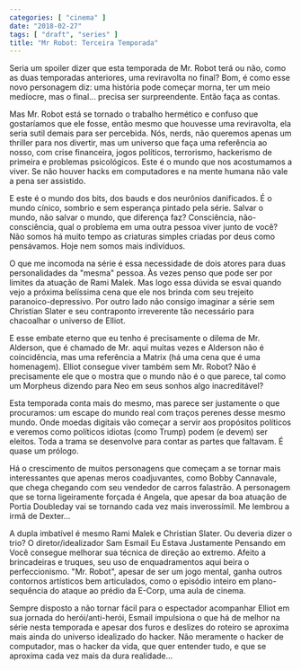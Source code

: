 ```yaml
---
categories: [ "cinema" ]
date: "2018-02-27"
tags: [ "draft", "series" ]
title: "Mr Robot: Terceira Temporada"
---
```

Seria um spoiler dizer que esta temporada de Mr. Robot terá ou não,
como as duas temporadas anteriores, uma reviravolta no final? Bom,
é como esse novo personagem diz: uma história pode começar morna,
ter um meio medíocre, mas o final... precisa ser surpreendente. Então
faça as contas.

Mas Mr. Robot está se tornado o trabalho hermético e confuso que
gostaríamos que ele fosse, então mesmo que houvesse uma reviravolta,
ela seria sutil demais para ser percebida. Nós, nerds, não queremos
apenas um thriller para nos divertir, mas um universo que faça uma
referência ao nosso, com crise financeira, jogos políticos, terrorismo,
hackerismo de primeira e problemas psicológicos. Este é o mundo que
nos acostumamos a viver. Se não houver hacks em computadores e na mente
humana não vale a pena ser assistido.

E este é o mundo dos bits, dos bauds e dos neurônios danificados. É
o mundo cínico, sombrio e sem esperança pintado pela série. Salvar
o mundo, não salvar o mundo, que diferença faz? Consciência,
não-consciência, qual o problema em uma outra pessoa viver junto de
você? Não somos há muito tempo as criaturas simples criadas por deus
como pensávamos. Hoje nem somos mais indivíduos.

O que me incomoda na série é essa necessidade de dois atores para
duas personalidades da "mesma" pessoa. Às vezes penso que pode ser
por limites da atuação de Rami Malek. Mas logo essa dúvida se esvai
quando vejo a próxima belíssima cena que ele nos brinda com seu trejeito
paranoico-depressivo. Por outro lado não consigo imaginar a série sem
Christian Slater e seu contraponto irreverente tão necessário para
chacoalhar o universo de Elliot.

E esse embate eterno que eu tenho é precisamente o dilema de
Mr. Alderson, que é chamado de Mr. aqui muitas vezes e Alderson não
é coincidência, mas uma referência a Matrix (há uma cena que é
uma homenagem). Elliot consegue viver também sem Mr. Robot? Não é
precisamente ele que o mostra que o mundo não é o que parece, tal como
um Morpheus dizendo para Neo em seus sonhos algo inacreditável?

Esta temporada conta mais do mesmo, mas parece ser justamente o que
procuramos: um escape do mundo real com traços perenes desse mesmo
mundo. Onde moedas digitais vão começar a servir aos propósitos
políticos e veremos como políticos idiotas (como Trump) podem (e
devem) ser eleitos. Toda a trama se desenvolve para contar as partes
que faltavam. É quase um prólogo.

Há o crescimento de muitos personagens que começam a se tornar mais
interessantes que apenas meros coadjuvantes, como Bobby Cannavale, que
chega chegando com seu vendedor de carros falastrão. A personagem que
se torna ligeiramente forçada é Angela, que apesar da boa atuação de
Portia Doubleday vai se tornando cada vez mais inverossímil. Me lembrou
a irmã de Dexter...

A dupla imbatível é mesmo Rami Malek e Christian Slater. Ou deveria
dizer o trio? O diretor/idealizador Sam Esmail Eu Estava Justamente
Pensando em Você consegue melhorar sua técnica de direção ao
extremo. Afeito a brincadeiras e truques, seu uso de enquadramentos aqui
beira o perfeccionismo. "Mr. Robot", apesar de ser um jogo mental, ganha
outros contornos artísticos bem articulados, como o episódio inteiro
em plano-sequência do ataque ao prédio da E-Corp, uma aula de cinema.

Sempre disposto a não tornar fácil para o espectador acompanhar Elliot
em sua jornada do herói/anti-herói, Esmail impulsiona o que há de
melhor na série nesta temporada e apesar dos furos e deslizes do roteiro
se aproxima mais ainda do universo idealizado do hacker. Não meramente
o hacker de computador, mas o hacker da vida, que quer entender tudo,
e que se aproxima cada vez mais da dura realidade...
